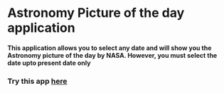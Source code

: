 # Astronomy Picture of the day application
#### This application allows you to select any date and will show you the Astronomy picture of the day by NASA. However, you must select the date upto present date only

### Try this app <a href="https://astronomy-nasa.herokuapp.com">here</a>
